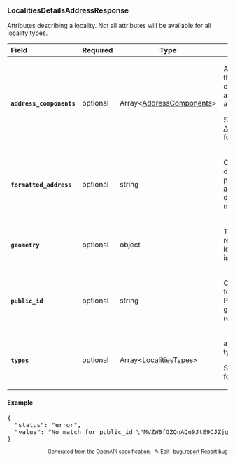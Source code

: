 <!--- This is a generated file, do not edit! -->
<!--- [START woosmap_http_schema_localitiesdetailsaddressresponse] -->
<h3 class="schema-object" id="LocalitiesDetailsAddressResponse">LocalitiesDetailsAddressResponse</h3>

Attributes describing a locality. Not all attributes will be available for all locality types.

| Field                                                                                                                                         | Required | Type                                                                     | Description                                                                                                                                                                                               |
| :-------------------------------------------------------------------------------------------------------------------------------------------- | -------- | ------------------------------------------------------------------------ | --------------------------------------------------------------------------------------------------------------------------------------------------------------------------------------------------------- |
| <h4 id="LocalitiesDetailsAddressResponse-address_components" class="add-link schema-object-property-key"><code>address_components</code></h4> | optional | Array&lt;[AddressComponents](#AddressComponents "AddressComponents")&gt; | <div class="ref-property-description"><p>An array containing the separate components applicable to this address.</p><p>See <a href="#AddressComponents">AddressComponents</a> for more information.</div> |
| <h4 id="LocalitiesDetailsAddressResponse-formatted_address" class="add-link schema-object-property-key"><code>formatted_address</code></h4>   | optional | string                                                                   | <div class="nonref-property-description"><p>Contains the text description of the proposal to be used as suggestion in drop down list if needed.</p></div>                                                 |
| <h4 id="LocalitiesDetailsAddressResponse-geometry" class="add-link schema-object-property-key"><code>geometry</code></h4>                     | optional | object                                                                   | <div class="nonref-property-description"><p>The location of the result, in latitude and longitude. Accuracy is also provided.</p></div>                                                                   |
| <h4 id="LocalitiesDetailsAddressResponse-public_id" class="add-link schema-object-property-key"><code>public_id</code></h4>                   | optional | string                                                                   | <div class="nonref-property-description"><p>Contains a unique ID for each suggestion. Please use this ID to give feedbacks on results.</p></div>                                                          |
| <h4 id="LocalitiesDetailsAddressResponse-types" class="add-link schema-object-property-key"><code>types</code></h4>                           | optional | Array&lt;[LocalitiesTypes](#LocalitiesTypes "LocalitiesTypes")&gt;       | <div class="ref-property-description"><p>available localities types</p><p>See <a href="#LocalitiesTypes">LocalitiesTypes</a> for more information.</div>                                                  |

<h4 class="schema-object-example" id="LocalitiesDetailsAddressResponse-example">Example</h4>

<pre class="notranslate lang-json prettyprint">{
  "status": "error",
  "value": "No match for public_id \"MVZWBfGZQnAQn9JtE9CJZjgeB4Q=\". Please make sure it was escaped to fit in url"
}</pre>

<p style="text-align: right; font-size: smaller;">Generated from the <a data-label="openapi-github" href="https://github.com/woosmap/openapi-specification" title="Woosmap OpenAPI Specification" class="external">OpenAPI specification</a>.
<a data-label="openapi-github-woosmap-http-schema-localitiesdetailsaddressresponse" data-action="edit" style="margin-left: 5px;" href="https://github.com/woosmap/openapi-specification/blob/main/specification/schemas/LocalitiesDetailsAddressResponse.yml" title="Edit on GitHub">✎ Edit</a>
<a data-label="openapi-github-woosmap-http-schema-localitiesdetailsaddressresponse" data-action="bug" style="margin-left: 5px;" href="https://github.com/woosmap/openapi-specification/issues/new?assignees=&labels=type%3A+bug%2C+triage+me&template=bug_report.md&title=[schemas] Bug - LocalitiesDetailsAddressResponse" title="File bug for schemas on GitHub"><span class="material-icons">bug_report</span> Report bug</a>
</p>

<!--- [END woosmap_http_schema_localitiesdetailsaddressresponse] -->
